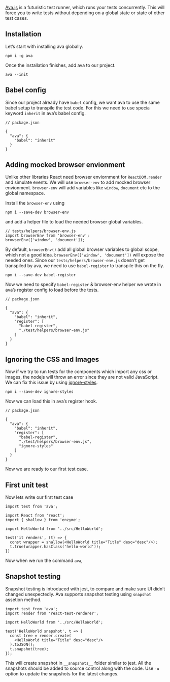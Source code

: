 [Ava.js](https://github.com/avajs/ava) is a futuristic test runner, which runs your tests concurrently. This will force you to write tests without depending on a global state or state of other test cases.

Installation
------------

Let’s start with installing ava globally.

    npm i -g ava

Once the installation finishes, add ava to our project.

    ava --init

Babel config
------------

Since our project already have `babel` config, we want ava to use the same babel setup to transpile the test code. For this we need to use specia keyword `inherit` in ava’s babel config.

    // package.json

    {
      "ava": {
        "babel": "inherit"
      }
    }

Adding mocked browser envionment
--------------------------------

Unlike other libraries React need browser enviornment for `ReactDOM.render` and simulate events. We will use `browser-env` to add mocked browser envionment. `browser-env` will add variables like `window`, `document` etc to the global namespace.

Install the `browser-env` using

    npm i --save-dev browser-env

and add a helper file to load the needed browser global variables.

    // tests/helpers/browser-env.js
    import browserEnv from 'browser-env';
    browserEnv(['window', 'document']);

By default, `browserEnv()` add all global browser variables to global scope, which not a good idea. `browserEnv(['window', 'document'])` will expose the needed ones. Since our `tests/helpers/browser-env.js` doesn’t get transpiled by ava, we need to use `babel-register` to transpile this on the fly.

    npm i --save-dev babel-register

Now we need to specify `babel-register` & browser-env helper we wrote in ava’s register config to load before the tests.

    // package.json

    {
      "ava": {
        "babel": "inherit",
        "register": [
          "babel-register",
          "./test/helpers/browser-env.js"
        ]
      } 
    }

Ignoring the CSS and Images
---------------------------

Now if we try to run tests for the components which import any css or images, the nodejs will throw an error since they are not valid JavaScript. We can fix this issue by using [ignore-styles](http://npm.im/ignore-styles).

    npm i --save-dev ignore-styles

Now we can load this in ava’s register hook.

    // package.json

    {
      "ava": {
        "babel": "inherit",
        "register": [
          "babel-register",
          "./test/helpers/browser-env.js",
          "ignore-styles"
        ]
      } 
    }

Now we are ready to our first test case.

First unit test
---------------

Now lets write our first test case

    import test from 'ava';

    import React from 'react';
    import { shallow } from 'enzyme';

    import HelloWorld from '../src/HelloWorld';

    test('it renders', (t) => {
      const wrapper = shallow(<HelloWorld title="Title" desc="desc"/>);
      t.true(wrapper.hasClass('hello-world'));
    })

Now when we run the command `ava`,

Snapshot testing
----------------

Snapshot testing is introduced with jest, to compare and make sure UI didn’t changed unexpectedly. Ava supports snapshot testing using `snapshot` assetion method.

    import test from 'ava';
    import render from 'react-test-renderer';

    import HelloWorld from '../src/HelloWorld';

    test('HelloWorld snapshot', t => {
      const tree = render.create(
        <HelloWorld title="Title" desc="desc"/>
      ).toJSON();
      t.snapshot(tree);
    });

This will create snapshot in `__snapshots__` folder similar to jest. All the snapshots should be added to source control along with the code. Use `-u` option to update the snapshots for the latest changes.
